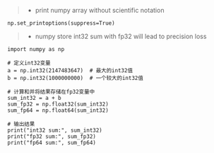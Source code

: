 > * print numpy array without scientific notation
```
np.set_printoptions(suppress=True)
```

> * numpy store int32 sum with fp32 will lead to precision loss
```
import numpy as np

# 定义int32变量
a = np.int32(2147483647)  # 最大的int32值
b = np.int32(1000000000)  # 一个较大的int32值

# 计算和并将结果存储在fp32变量中
sum_int32 = a + b
sum_fp32 = np.float32(sum_int32)
sum_fp64 = np.float64(sum_int32)

# 输出结果
print("int32 sum:", sum_int32)
print("fp32 sum:", sum_fp32)
print("fp64 sum:", sum_fp64)
```

>
